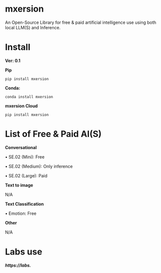 # mxersion

An Open-Source Library for free & paid artificial intelligence use using both local LLM(S) and Inference.

# Install
**Ver: 0.1**

**Pip**

```shell
pip install mxersion
```

**Conda:**

```shell
conda install mxersion
```

**mxersion Cloud**
```shell
pip install mxersion
```

# List of Free & Paid AI(S)

**Conversational**

• SE.02 (Mini): Free


• SE.02 (Medium): Only inference


• SE.02 (Large): Paid

**Text to image**

N/A

**Text Classification**

• Emotion: Free 

**Other**

N/A

# Labs use
***https://labs.***

